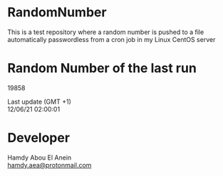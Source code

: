# RandomNumber    
This is a test repository where a random number is pushed to a file automatically passwordless from a cron job in my Linux CentOS server    
# Random Number of the last run   
19858
      
Last update (GMT +1)    
12/06/21 02:00:01
# Developer    
Hamdy Abou El Anein   
hamdy.aea@protonmail.com
